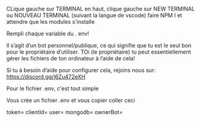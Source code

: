 CLique gauche sur TERMINAL en haut, clique gauche sur NEW TERMINAL ou NOUVEAU TERMINAL (suivant la langue de vscode) faire NPM I et attendre que les modules s'installe

Rempli chaque variable du . env! 

Il s’agit d’un bot personnel/publique, ce qui signifie que tu est le seul bon pour le propriétaire d’utiliser. TOi (le propriétaire) tu peut essentiellement gérer les fichiers de ton ordinateur à l’aide de cela!

Si tu à besoin d’aide pour configurer cela, rejoins nous sur: https://discord.gg/j6Zu472eXH

Pour le fichier .env, c'est tout simple

Vous crée un fichier .env et vous copier coller ceci

token=
clientId=
user=
mongodb=
ownerBot=
